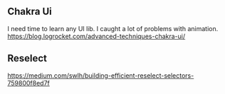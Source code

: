 ## Chakra Ui

I need time to learn any UI lib. 
I caught a lot of problems with animation.
https://blog.logrocket.com/advanced-techniques-chakra-ui/

## Reselect
https://medium.com/swlh/building-efficient-reselect-selectors-759800f8ed7f

